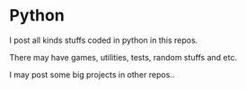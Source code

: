 # Python
I post all kinds stuffs coded in python in this repos.


There may have games, utilities, tests, random stuffs and etc.

I may post some big projects in other repos..
